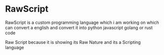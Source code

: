 # RawScript
RawScript is a custom programming language which i am working on which can convert a english and convert it into python javascript golang or rust code

Raw Script because it is showing its Raw Nature and its a Scripting language  
